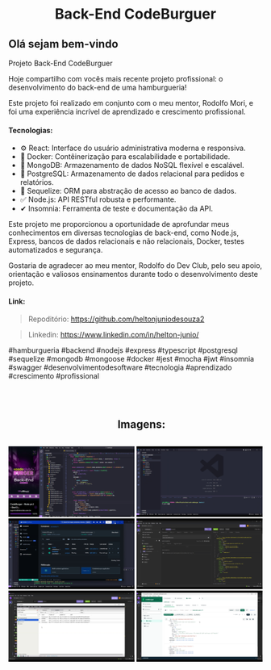 

<h1 align="center">Back-End CodeBurguer</h1>

<h2>Olá sejam bem-vindo</h2>

<p>Projeto Back-End CodeBurguer</p>
<p>Hoje compartilho com vocês mais recente projeto profissional: o desenvolvimento do back-end de uma hamburgueria!</p>
<p>
Este projeto foi realizado em conjunto com o meu mentor, Rodolfo Mori, e foi uma experiência incrível de aprendizado e crescimento profissional.</p>

<h4>Tecnologias:</h4>
<ul>
<li>⚙ React: Interface do usuário administrativa moderna e responsiva.</li>
<li>🐋 Docker: Contêinerização para escalabilidade e portabilidade.</li>
<li>🍃 MongoDB: Armazenamento de dados NoSQL flexível e escalável.</li>
<li>🐘 PostgreSQL: Armazenamento de dados relacional para pedidos e relatórios.</li>
<li>🔷 Sequelize: ORM para abstração de acesso ao banco de dados.</li>
<li>✅ Node.js: API RESTful robusta e performante.</li>
<li>✔ Insomnia: Ferramenta de teste e documentação da API.</li>
</ul>
<p>
Este projeto me proporcionou a oportunidade de aprofundar meus conhecimentos em diversas tecnologias de back-end, como Node.js, Express, bancos de dados relacionais e não relacionais, Docker, testes automatizados e segurança.</p>
<p>
Gostaria de agradecer ao meu mentor, Rodolfo do Dev Club, pelo seu apoio, orientação e valiosos ensinamentos durante todo o desenvolvimento deste projeto.</p>


<h4>Link:</h4>

>Repoditório: https://github.com/heltonjuniodesouza2

>Linkedin: https://www.linkedin.com/in/helton-junio/

<p>
#hamburgueria #backend #nodejs #express #typescript #postgresql #sequelize #mongodb #mongoose #docker #jest #mocha #jwt #insomnia #swagger #desenvolvimentodesoftware #tecnologia #aprendizado #crescimento #profissional</p>
<br>

<div id="user-content-toc">
  <ul align="center">
    <h2 style="display: inline-block">Imagens:</h2>
  </ul>
</div>

<div align="center"> 
  <img src="./src/img/git-1.png" width="250px">
  <img src="./src/img/git-2.png" width="250px">
  <img src="./src/img/git-3.png" width="250px">
  <img src="./src/img/git-4.png" width="250px">
  <img src="./src/img/git-5.png" width="250px">
  <img src="./src/img/git-6.png" width="250px">
</div>
